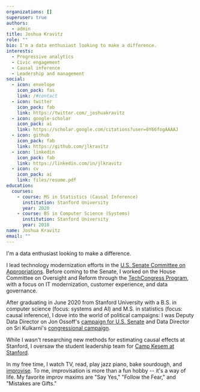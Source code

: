 ```yaml
---
organizations: []
superuser: true
authors:
  - admin
title: Joshua Kravitz
role: ""
bio: I'm a data enthusiast looking to make a difference.
interests:
  - Progressive analytics
  - Civic engagement
  - Causal inference
  - Leadership and management
social:
  - icon: envelope
    icon_pack: fas
    link: /#contact
  - icon: twitter
    icon_pack: fab
    link: https://twitter.com/_joshuakravitz
  - icon: google-scholar
    icon_pack: ai
    link: https://scholar.google.com/citations?user=0Y66fogAAAAJ
  - icon: github
    icon_pack: fab
    link: https://github.com/jlkravitz
  - icon: linkedin
    icon_pack: fab
    link: https://linkedin.com/in/jlkravitz
  - icon: cv
    icon_pack: ai
    link: files/resume.pdf
education:
  courses:
    - course: MS in Statistics (Causal Inference)
      institution: Stanford University
      year: 2020
    - course: BS in Computer Science (Systems)
      institution: Stanford University
      year: 2018
name: Joshua Kravitz
email: ""
---
```


I'm a data enthusiast looking to make a difference.

I lead technology modernization efforts in the [U.S. Senate Committee on Appropriations](https://www.appropriations.senate.gov/).
Before coming to the Senate, I worked on the House Committee on Oversight and Reform through the [TechCongress Program](https://techcongress.io), with a focus on IT modernization, customer experience, and data governance.

After graduating in June 2020 from Stanford
University with a B.S. in computer science (focus: systems and AI) and M.S. in
statistics (focus: causal inference), I dove into the world of political campaigns: I was Deputy Data Director on Jon Ossoff's
[campaign for U.S. Senate](https://electjon.com) and Data Director on Sri Kulkarni's
[congressional campaign](https://sri2020.com). 

While I wasn't researching new methods for estimating causal effects at
Stanford, I oversaw the student leadership team for [Camp Kesem at Stanford](https://campkesemstanford.org).

In my free time, I watch TV, read, play jazz piano, bake sourdough, and
[improvise](https://www.improvwisdom.com/). To me, improvisation is more than a fun hobby -- it's a way of life.
My favorite improv maxims are "Say Yes," "Follow the Fear," and "Mistakes are
Gifts."

